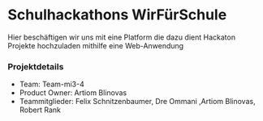 # Schulhackathons WirFürSchule

Hier beschäftigen wir uns mit eine Platform die dazu dient Hackaton Projekte
hochzuladen mithilfe eine Web-Anwendung

### Projektdetails
- Team:           Team-mi3-4
- Product Owner:  Artiom Blinovas
- Teammitglieder: Felix Schnitzenbaumer, Dre Ommani ,Artiom Blinovas, Robert Rank
